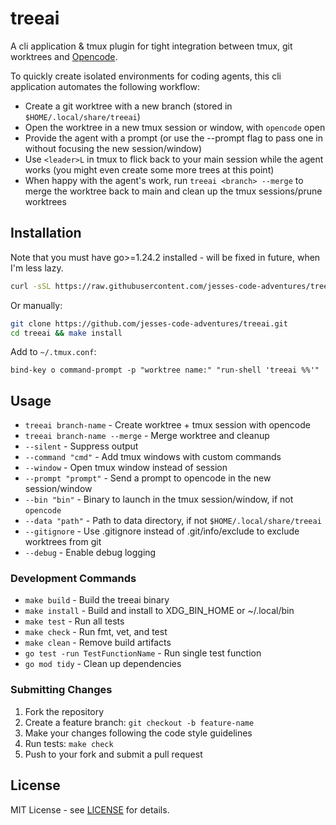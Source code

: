 # treeai

A cli application & tmux plugin for tight integration between tmux, git worktrees and [Opencode](https://github.com/sst/OpenCode).

To quickly create isolated environments for coding agents, this cli application automates the following workflow:

- Create a git worktree with a new branch (stored in `$HOME/.local/share/treeai`)
- Open the worktree in a new tmux session or window, with `opencode` open
- Provide the agent with a prompt (or use the --prompt flag to pass one in without focusing the new session/window)
- Use `<leader>L` in tmux to flick back to your main session while the agent works (you might even create some more trees at this point)
- When happy with the agent's work, run `treeai <branch> --merge` to merge the worktree back to main and clean up the tmux sessions/prune worktrees

## Installation

Note that you must have go>=1.24.2 installed - will be fixed in future, when I'm less lazy.

```bash
curl -sSL https://raw.githubusercontent.com/jesses-code-adventures/treeai/main/install.sh | bash
```

Or manually:
```bash
git clone https://github.com/jesses-code-adventures/treeai.git
cd treeai && make install
```

Add to `~/.tmux.conf`:
```tmux
bind-key o command-prompt -p "worktree name:" "run-shell 'treeai %%'"
```

## Usage

- `treeai branch-name` - Create worktree + tmux session with opencode
- `treeai branch-name --merge` - Merge worktree and cleanup
- `--silent` - Suppress output
- `--command "cmd"` - Add tmux windows with custom commands
- `--window` - Open tmux window instead of session
- `--prompt "prompt"` - Send a prompt to opencode in the new session/window
- `--bin "bin"` - Binary to launch in the tmux session/window, if not `opencode`
- `--data "path"` - Path to data directory, if not `$HOME/.local/share/treeai`
- `--gitignore` - Use .gitignore instead of .git/info/exclude to exclude worktrees from git
- `--debug` - Enable debug logging

### Development Commands

- `make build` - Build the treeai binary
- `make install` - Build and install to XDG_BIN_HOME or ~/.local/bin
- `make test` - Run all tests
- `make check` - Run fmt, vet, and test
- `make clean` - Remove build artifacts
- `go test -run TestFunctionName` - Run single test function
- `go mod tidy` - Clean up dependencies


### Submitting Changes

1. Fork the repository
2. Create a feature branch: `git checkout -b feature-name`
3. Make your changes following the code style guidelines
4. Run tests: `make check`
5. Push to your fork and submit a pull request

## License

MIT License - see [LICENSE](LICENSE) for details.

